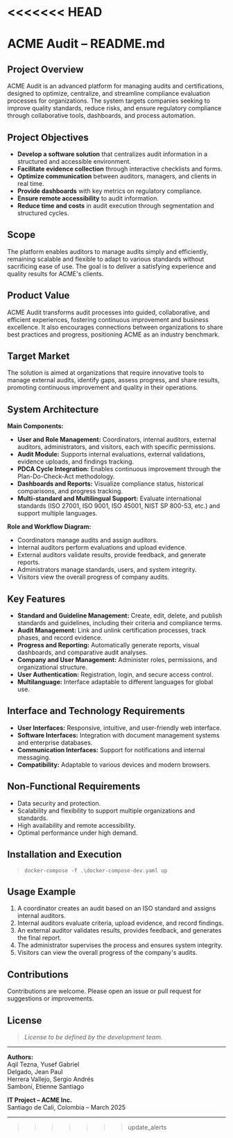<<<<<<< HEAD
=======
# ACME Audit – README.md

## Project Overview

ACME Audit is an advanced platform for managing audits and certifications, designed to optimize, centralize, and streamline compliance evaluation processes for organizations. The system targets companies seeking to improve quality standards, reduce risks, and ensure regulatory compliance through collaborative tools, dashboards, and process automation.

## Project Objectives

- **Develop a software solution** that centralizes audit information in a structured and accessible environment.
- **Facilitate evidence collection** through interactive checklists and forms.
- **Optimize communication** between auditors, managers, and clients in real time.
- **Provide dashboards** with key metrics on regulatory compliance.
- **Ensure remote accessibility** to audit information.
- **Reduce time and costs** in audit execution through segmentation and structured cycles.

## Scope

The platform enables auditors to manage audits simply and efficiently, remaining scalable and flexible to adapt to various standards without sacrificing ease of use. The goal is to deliver a satisfying experience and quality results for ACME's clients.

## Product Value

ACME Audit transforms audit processes into guided, collaborative, and efficient experiences, fostering continuous improvement and business excellence. It also encourages connections between organizations to share best practices and progress, positioning ACME as an industry benchmark.

## Target Market

The solution is aimed at organizations that require innovative tools to manage external audits, identify gaps, assess progress, and share results, promoting continuous improvement and quality in their operations.

## System Architecture

**Main Components:**
- **User and Role Management:** Coordinators, internal auditors, external auditors, administrators, and visitors, each with specific permissions.
- **Audit Module:** Supports internal evaluations, external validations, evidence uploads, and findings tracking.
- **PDCA Cycle Integration:** Enables continuous improvement through the Plan-Do-Check-Act methodology.
- **Dashboards and Reports:** Visualize compliance status, historical comparisons, and progress tracking.
- **Multi-standard and Multilingual Support:** Evaluate international standards (ISO 27001, ISO 9001, ISO 45001, NIST SP 800-53, etc.) and support multiple languages.

**Role and Workflow Diagram:**
- Coordinators manage audits and assign auditors.
- Internal auditors perform evaluations and upload evidence.
- External auditors validate results, provide feedback, and generate reports.
- Administrators manage standards, users, and system integrity.
- Visitors view the overall progress of company audits.

## Key Features

- **Standard and Guideline Management:** Create, edit, delete, and publish standards and guidelines, including their criteria and compliance terms.
- **Audit Management:** Link and unlink certification processes, track phases, and record evidence.
- **Progress and Reporting:** Automatically generate reports, visual dashboards, and comparative audit analyses.
- **Company and User Management:** Administer roles, permissions, and organizational structure.
- **User Authentication:** Registration, login, and secure access control.
- **Multilanguage:** Interface adaptable to different languages for global use.

## Interface and Technology Requirements

- **User Interfaces:** Responsive, intuitive, and user-friendly web interface.
- **Software Interfaces:** Integration with document management systems and enterprise databases.
- **Communication Interfaces:** Support for notifications and internal messaging.
- **Compatibility:** Adaptable to various devices and modern browsers.

## Non-Functional Requirements

- Data security and protection.
- Scalability and flexibility to support multiple organizations and standards.
- High availability and remote accessibility.
- Optimal performance under high demand.

## Installation and Execution

> `docker-compose -f .\docker-compose-dev.yaml up`

## Usage Example

1. A coordinator creates an audit based on an ISO standard and assigns internal auditors.
2. Internal auditors evaluate criteria, upload evidence, and record findings.
3. An external auditor validates results, provides feedback, and generates the final report.
4. The administrator supervises the process and ensures system integrity.
5. Visitors can view the overall progress of the company's audits.

## Contributions

Contributions are welcome. Please open an issue or pull request for suggestions or improvements.

## License

> *License to be defined by the development team.*

---

**Authors:**  
Aqil Tezna, Yusef Gabriel  
Delgado, Jean Paul  
Herrera Vallejo, Sergio Andrés  
Samboní, Etienne Santiago

**IT Project – ACME Inc.**  
Santiago de Cali, Colombia – March 2025

---
>>>>>>> update_alerts
